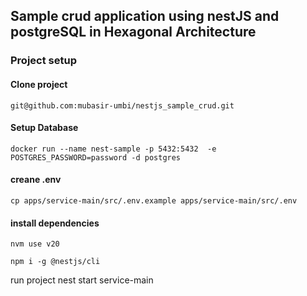 ## Sample crud application using nestJS and postgreSQL in Hexagonal Architecture

### Project setup

#### Clone project

`git@github.com:mubasir-umbi/nestjs_sample_crud.git`

#### Setup Database

`docker run --name nest-sample -p 5432:5432  -e POSTGRES_PASSWORD=password -d postgres`

#### creane .env

`cp apps/service-main/src/.env.example apps/service-main/src/.env`

#### install dependencies

`nvm use v20`

`npm i -g @nestjs/cli`

run project
nest start service-main

